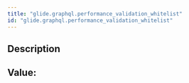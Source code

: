 ```yaml
---
title: "glide.graphql.performance_validation_whitelist"
id: "glide.graphql.performance_validation_whitelist"
---
```

## Description



## Value: 
```

```